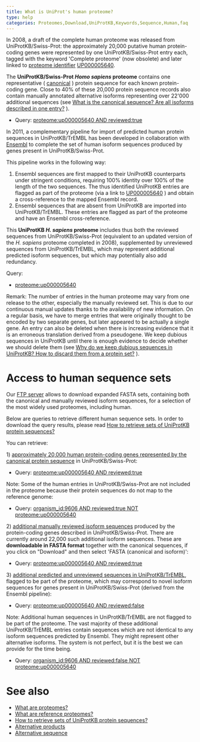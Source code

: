 ```yaml
---
title: What is UniProt's human proteome?
type: help
categories: Proteomes,Download,UniProtKB,Keywords,Sequence,Human,faq
---
```


In 2008, a draft of the complete human proteome was released from UniProtKB/Swiss-Prot: the approximately 20,000 putative human protein-coding genes were represented by one UniProtKB/Swiss-Prot entry each, tagged with the keyword 'Complete proteome' (now obsolete) and later linked to [proteome identifier](https://www.uniprot.org/help/proteome_id) [UP000005640](https://www.uniprot.org/proteomes/UP000005640).

The **UniProtKB/Swiss-Prot _Homo sapiens_ proteome** contains one representative ( [canonical](https://www.uniprot.org/help/canonical_and_isoforms) ) protein sequence for each known protein-coding gene. Close to 40% of these 20,000 protein sequence records also contain manually annotated alternative isoforms representing over 22'000 additional sequences (see [What is the canonical sequence? Are all isoforms described in one entry?](https://www.uniprot.org/help/canonical_and_isoforms) ).

- Query: [proteome:up000005640 AND reviewed:true](https://www.uniprot.org/uniprotkb?query=reviewed%3Atrue+AND+proteome%3Aup000005640)

In 2011, a complementary pipeline for import of predicted human protein sequences in UniProtKB/TrEMBL has been developed in collaboration with [Ensembl](http://www.ensembl.org/) to complete the set of human isoform sequences produced by genes present in UniProtKB/Swiss-Prot.

This pipeline works in the following way:

1.  Ensembl sequences are first mapped to their UniProtKB counterparts under stringent conditions, requiring 100% identity over 100% of the length of the two sequences. The thus identified UniProtKB entries are flagged as part of the proteome (via a link to [UP000005640](https://www.uniprot.org/proteomes/up000005640) ) and obtain a cross-reference to the mapped Ensembl record.
2.  Ensembl sequences that are absent from UniProtKB are imported into UniProtKB/TrEMBL. These entries are flagged as part of the proteome and have an Ensembl cross-reference.

This **UniProtKB _H. sapiens_ proteome** includes thus both the reviewed sequences from UniProtKB/Swiss-Prot (equivalent to an updated version of the _H. sapiens_ proteome completed in 2008), supplemented by unreviewed sequences from UniProtKB/TrEMBL, which may represent additional predicted isoform sequences, but which may potentially also add redundancy.

Query:

- [proteome:up000005640](https://www.uniprot.org/uniprotkb?query=proteome%3Aup000005640)

Remark: The number of entries in the human proteome may vary from one release to the other, especially the manually reviewed set. This is due to our continuous manual updates thanks to the availability of new information. On a regular basis, we have to merge entries that were originally thought to be encoded by two separate genes, but later appeared to be actually a single gene. An entry can also be deleted when there is increasing evidence that it is an erroneous translation derived from a pseudogene. We keep dubious sequences in UniProtKB until there is enough evidence to decide whether we should delete them (see [Why do we keep dubious sequences in UniProtKB? How to discard them from a protein set?](https://www.uniprot.org/help/dubious_sequences) ).

# Access to human sequence sets

Our [FTP server](https://www.uniprot.org/downloads) allows to download expanded FASTA sets, containing both the canonical and manually reviewed isoform sequences, for a selection of the most widely used proteomes, including human.

Below are queries to retrieve different human sequence sets. In order to download the query results, please read [How to retrieve sets of UniProtKB protein sequences?](https://www.uniprot.org/help/retrieve_sets)

You can retrieve:

1\) <u>approximately 20,000 human protein-coding genes represented by the canonical protein sequence</u> in UniProtKB/Swiss-Prot:

- Query: [proteome:up000005640 AND reviewed:true](https://www.uniprot.org/uniprotkb?query=reviewed%3Atrue+AND+proteome%3Aup000005640)

Note: Some of the human entries in UniProtKB/Swiss-Prot are not included in the proteome because their protein sequences do not map to the reference genome:

- Query: [organism_id:9606 AND reviewed:true NOT proteome:up000005640](https://www.uniprot.org/uniprotkb?query=organism%3A9606+AND+reviewed%3Atrue+NOT+proteome%3Aup000005640)

2\) <u>additional manually reviewed isoform sequences</u> produced by the protein-coding genes described in UniProtKB/Swiss-Prot. There are currently around 22,000 such additional isoform sequences. These are **downloadable in FASTA format** together with the canonical sequences, if you click on "Download" and then select 'FASTA (canonical and isoform)':

- Query: [proteome:up000005640 AND reviewed:true](https://www.uniprot.org/uniprotkb?query=proteome:up000005640+AND+reviewed:true&format=fasta&include=yes)

3\) <u>additional predicted and unreviewed sequences in UniProtKB/TrEMBL</u>, flagged to be part of the proteome, which may correspond to novel isoform sequences for genes present in UniProtKB/Swiss-Prot (derived from the Ensembl pipeline):

- Query: [proteome:up000005640 AND reviewed:false](https://www.uniprot.org/uniprotkb?query=proteome:up000005640+AND+reviewed%3Afalse)

Note: Additional human sequences in UniProtKB/TrEMBL are not flagged to be part of the proteome. The vast majority of these additional UniProtKB/TrEMBL entries contain sequences which are not identical to any isoform sequences predicted by Ensembl. They might represent other alternative isoforms. The system is not perfect, but it is the best we can provide for the time being.

- Query: [organism_id:9606 AND reviewed:false NOT proteome:up000005640](https://www.uniprot.org/uniprotkb?query=organism%3A9606+AND+reviewed%3Afalse+NOT+proteome:up000005640)

# See also

- [What are proteomes?](https://www.uniprot.org/help/proteome)
- [What are reference proteomes?](https://www.uniprot.org/help/reference_proteome)
- [How to retrieve sets of UniProtKB protein sequences?](https://www.uniprot.org/help/retrieve_sets)
- [Alternative products](https://www.uniprot.org/help/alternative_products)
- [Alternative sequence](https://www.uniprot.org/help/var_seq)
